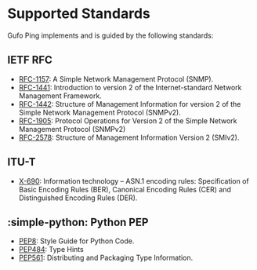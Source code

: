# Supported Standards

Gufo Ping implements and is guided by the following standards:

## IETF RFC

* [RFC-1157][RFC-1157]: A Simple Network Management Protocol (SNMP).
* [RFC-1441][RFC-1441]: Introduction to version 2 of the Internet-standard Network Management Framework.
* [RFC-1442][RFC-1442]: Structure of Management Information for version 2 of the Simple Network Management Protocol (SNMPv2).
* [RFC-1905][RFC-1905]: Protocol Operations for Version 2 of the Simple Network Management Protocol (SNMPv2) 
* [RFC-2578][RFC-2578]: Structure of Management Information Version 2 (SMIv2).

## ITU-T

* [X-690][X-690]: Information technology – ASN.1 encoding rules: Specification of Basic Encoding Rules (BER), Canonical Encoding Rules (CER) and Distinguished Encoding Rules (DER).

## :simple-python: Python PEP

* [PEP8][PEP8]: Style Guide for Python Code.
* [PEP484][PEP484]: Type Hints
* [PEP561][PEP561]: Distributing and Packaging Type Information.

[RFC-1157]: https://datatracker.ietf.org/doc/html/rfc1157
[RFC-1441]: https://datatracker.ietf.org/doc/html/rfc1441
[RFC-1442]: https://datatracker.ietf.org/doc/html/rfc1442
[RFC-1905]: https://datatracker.ietf.org/doc/html/rfc1905
[RFC-2578]: https://datatracker.ietf.org/doc/html/rfc2578
[PEP8]: https://peps.python.org/pep-0008/
[PEP484]: https://peps.python.org/pep-0484/
[PEP561]: https://peps.python.org/pep-0561/
[X-690]: https://www.itu.int/rec/T-REC-X.690